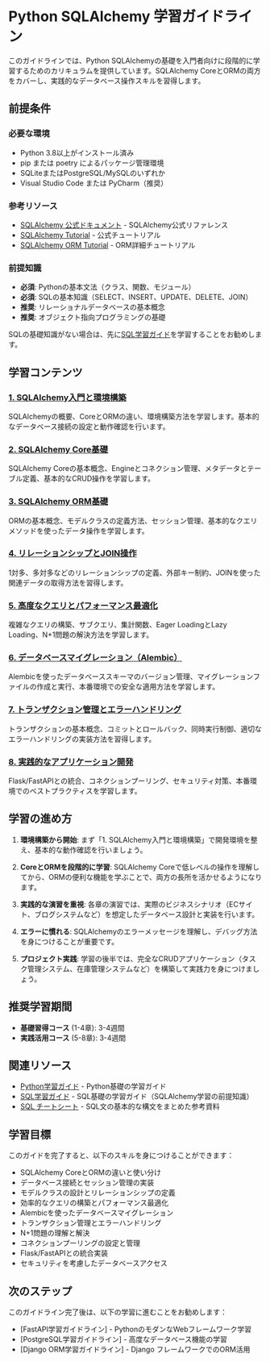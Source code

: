 # Python SQLAlchemy 学習ガイドライン

このガイドラインでは、Python SQLAlchemyの基礎を入門者向けに段階的に学習するためのカリキュラムを提供しています。SQLAlchemy CoreとORMの両方をカバーし、実践的なデータベース操作スキルを習得します。

## 前提条件

### 必要な環境
- Python 3.8以上がインストール済み
- pip または poetry によるパッケージ管理環境
- SQLiteまたはPostgreSQL/MySQLのいずれか
- Visual Studio Code または PyCharm（推奨）

### 参考リソース
- [SQLAlchemy 公式ドキュメント](https://docs.sqlalchemy.org/) - SQLAlchemy公式リファレンス
- [SQLAlchemy Tutorial](https://docs.sqlalchemy.org/en/20/tutorial/) - 公式チュートリアル
- [SQLAlchemy ORM Tutorial](https://docs.sqlalchemy.org/en/20/orm/tutorial.html) - ORM詳細チュートリアル

### 前提知識
- **必須**: Pythonの基本文法（クラス、関数、モジュール）
- **必須**: SQLの基本知識（SELECT、INSERT、UPDATE、DELETE、JOIN）
- **推奨**: リレーショナルデータベースの基本概念
- **推奨**: オブジェクト指向プログラミングの基礎

SQLの基礎知識がない場合は、先に[SQL学習ガイド](../sql/README.md)を学習することをお勧めします。

## 学習コンテンツ

### [1. SQLAlchemy入門と環境構築](https://fcircle-biz.github.io/tech_docs/guide/programming-languages/python-ecosystem/sqlalchemy/python-sqlalchemy-learning-material-01.html)
SQLAlchemyの概要、CoreとORMの違い、環境構築方法を学習します。基本的なデータベース接続の設定と動作確認を行います。

### [2. SQLAlchemy Core基礎](https://fcircle-biz.github.io/tech_docs/guide/programming-languages/python-ecosystem/sqlalchemy/python-sqlalchemy-learning-material-02.html)
SQLAlchemy Coreの基本概念、Engineとコネクション管理、メタデータとテーブル定義、基本的なCRUD操作を学習します。

### [3. SQLAlchemy ORM基礎](https://fcircle-biz.github.io/tech_docs/guide/programming-languages/python-ecosystem/sqlalchemy/python-sqlalchemy-learning-material-03.html)
ORMの基本概念、モデルクラスの定義方法、セッション管理、基本的なクエリメソッドを使ったデータ操作を学習します。

### [4. リレーションシップとJOIN操作](https://fcircle-biz.github.io/tech_docs/guide/programming-languages/python-ecosystem/sqlalchemy/python-sqlalchemy-learning-material-04.html)
1対多、多対多などのリレーションシップの定義、外部キー制約、JOINを使った関連データの取得方法を習得します。

### [5. 高度なクエリとパフォーマンス最適化](https://fcircle-biz.github.io/tech_docs/guide/programming-languages/python-ecosystem/sqlalchemy/python-sqlalchemy-learning-material-05.html)
複雑なクエリの構築、サブクエリ、集計関数、Eager LoadingとLazy Loading、N+1問題の解決方法を学習します。

### [6. データベースマイグレーション（Alembic）](https://fcircle-biz.github.io/tech_docs/guide/programming-languages/python-ecosystem/sqlalchemy/python-sqlalchemy-learning-material-06.html)
Alembicを使ったデータベーススキーマのバージョン管理、マイグレーションファイルの作成と実行、本番環境での安全な適用方法を学習します。

### [7. トランザクション管理とエラーハンドリング](https://fcircle-biz.github.io/tech_docs/guide/programming-languages/python-ecosystem/sqlalchemy/python-sqlalchemy-learning-material-07.html)
トランザクションの基本概念、コミットとロールバック、同時実行制御、適切なエラーハンドリングの実装方法を習得します。

### [8. 実践的なアプリケーション開発](https://fcircle-biz.github.io/tech_docs/guide/programming-languages/python-ecosystem/sqlalchemy/python-sqlalchemy-learning-material-08.html)
Flask/FastAPIとの統合、コネクションプーリング、セキュリティ対策、本番環境でのベストプラクティスを学習します。

## 学習の進め方

1. **環境構築から開始**: まず「1. SQLAlchemy入門と環境構築」で開発環境を整え、基本的な動作確認を行いましょう。

2. **CoreとORMを段階的に学習**: SQLAlchemy Coreで低レベルの操作を理解してから、ORMの便利な機能を学ぶことで、両方の長所を活かせるようになります。

3. **実践的な演習を重視**: 各章の演習では、実際のビジネスシナリオ（ECサイト、ブログシステムなど）を想定したデータベース設計と実装を行います。

4. **エラーに慣れる**: SQLAlchemyのエラーメッセージを理解し、デバッグ方法を身につけることが重要です。

5. **プロジェクト実践**: 学習の後半では、完全なCRUDアプリケーション（タスク管理システム、在庫管理システムなど）を構築して実践力を身につけましょう。

## 推奨学習期間

- **基礎習得コース** (1-4章): 3-4週間
- **実践活用コース** (5-8章): 3-4週間

## 関連リソース

- [Python学習ガイド](../../python-ecosystem/python/README.md) - Python基礎の学習ガイド
- [SQL学習ガイド](../sql/README.md) - SQL基礎の学習ガイド（SQLAlchemy学習の前提知識）
- [SQL チートシート](https://fcircle-biz.github.io/tech_docs/cheatsheet/databases/sql-cheatsheet.html) - SQL文の基本的な構文をまとめた参考資料

## 学習目標

このガイドを完了すると、以下のスキルを身につけることができます：

- SQLAlchemy CoreとORMの違いと使い分け
- データベース接続とセッション管理の実装
- モデルクラスの設計とリレーションシップの定義
- 効率的なクエリの構築とパフォーマンス最適化
- Alembicを使ったデータベースマイグレーション
- トランザクション管理とエラーハンドリング
- N+1問題の理解と解決
- コネクションプーリングの設定と管理
- Flask/FastAPIとの統合実装
- セキュリティを考慮したデータベースアクセス

## 次のステップ

このガイドライン完了後は、以下の学習に進むことをお勧めします：

- [FastAPI学習ガイドライン] - PythonのモダンなWebフレームワーク学習
- [PostgreSQL学習ガイドライン] - 高度なデータベース機能の学習
- [Django ORM学習ガイドライン] - Django フレームワークでのORM活用